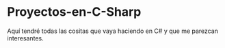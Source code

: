 # Proyectos-en-C-Sharp

Aquí tendré todas las cositas que vaya haciendo en C# y que me parezcan interesantes.
